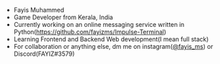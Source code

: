 - Fayis Muhammed
- Game Developer from Kerala, India
- Currently working on an online messaging service written in Python(https://github.com/fayizms/Impulse-Terminal)
- Learning Frontend and Backend Web development(I mean full stack)
- For collaboration or anything else, dm me on instagram(<a href="https://instagram.com/fayis_ms">@fayis_ms</a>) or Discord(FAYIZ#3579)
